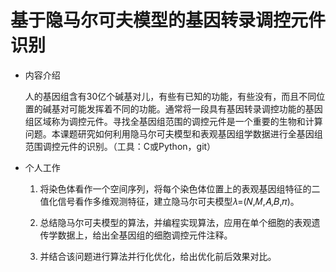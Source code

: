 # 基于隐马尔可夫模型的基因转录调控元件识别

* 内容介绍

  人的基因组含有30亿个碱基对儿，有些有已知的功能，有些没有，而且不同位置的碱基对可能发挥着不同的功能。通常将一段具有基因转录调控功能的基因组区域称为调控元件。寻找全基因组范围的调控元件是一个重要的生物和计算问题。本课题研究如何利用隐马尔可夫模型和表观基因组学数据进行全基因组范围调控元件的识别。（工具：C或Python，git）
  
* 个人工作

  1. 将染色体看作一个空间序列，将每个染色体位置上的表观基因组特征的二值化信号看作多维观测特征，建立隐马尔可夫模型𝜆=(𝑁,𝑀,𝐴,𝐵,𝜋)。

  2. 总结隐马尔可夫模型的算法，并编程实现算法，应用在单个细胞的表观遗传学数据上，给出全基因组的细胞调控元件注释。

  3. 并结合该问题进行算法并行化优化，给出优化前后效果对比。

